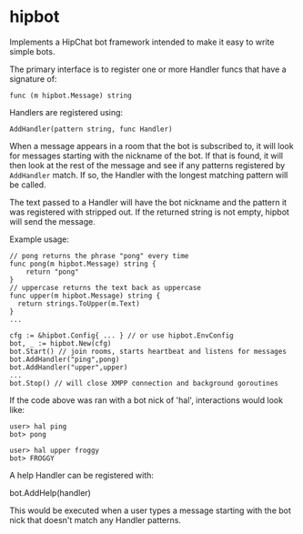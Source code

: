 hipbot
==
Implements a HipChat bot framework intended to make it easy to write simple bots.

The primary interface is to register one or more Handler funcs that have a signature of:

    func (m hipbot.Message) string

Handlers are registered using:

    AddHandler(pattern string, func Handler)

When a message appears in a room that the bot is subscribed to, it will look for messages starting with the nickname of the bot.  If that is found, it will then look at the rest of the message and see if any patterns registered by `AddHandler` match.  If so, the Handler with the longest matching pattern will be called.  

The text passed to a Handler will have the bot nickname and the pattern it was registered with stripped out.  If the returned string is not empty, hipbot will send the message.

Example usage:

    // pong returns the phrase "pong" every time
    func pong(m hipbot.Message) string {
        return "pong"
    }
    // uppercase returns the text back as uppercase
    func upper(m hipbot.Message) string {
      return strings.ToUpper(m.Text)
    }
    ...

    cfg := &hipbot.Config{ ... } // or use hipbot.EnvConfig
    bot, _ := hipbot.New(cfg)
    bot.Start() // join rooms, starts heartbeat and listens for messages
    bot.AddHandler("ping",pong)
    bot.AddHandler("upper",upper)
    ...
    bot.Stop() // will close XMPP connection and background goroutines


If the code above was ran with a bot nick of 'hal', interactions would look like:

    user> hal ping
    bot> pong

    user> hal upper froggy
    bot> FROGGY  

A help Handler can be registered with:

  bot.AddHelp(handler)

This would be executed when a user types a message starting with the bot nick that doesn't match any Handler patterns.
